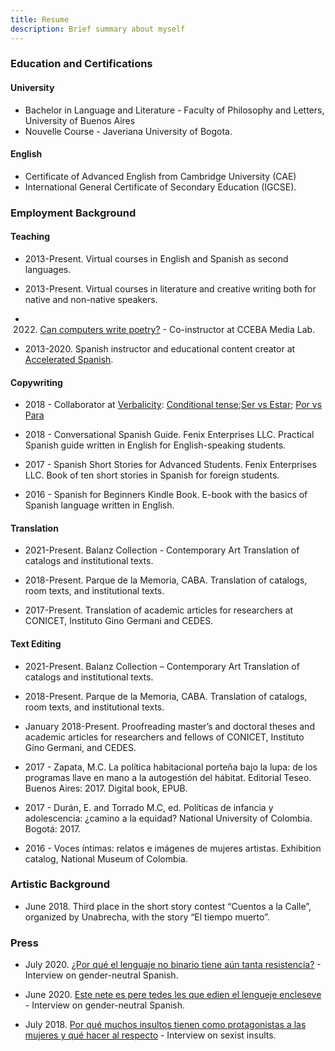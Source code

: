 ```yaml
---
title: Resume
description: Brief summary about myself
---
```

 
### Education and Certifications
 
#### University

- Bachelor in Language and Literature - Faculty of Philosophy and Letters, University of Buenos Aires
- Nouvelle Course - Javeriana University of Bogota.

#### English

- Certificate of Advanced English from Cambridge University (CAE)
- International General Certificate of Secondary Education (IGCSE).
 
### Employment Background
 
#### Teaching      
 
- 2013-Present. Virtual courses in English and Spanish as second languages.
           
- 2013-Present. Virtual courses in literature and creative writing both for native and non-native speakers.

- 2022. [Can computers write poetry?](https://www.cceba.org.ar/medialab/pueden-escribir-poesia-las-computadoras) - Co-instructor at CCEBA Media Lab. 
 
- 2013-2020. Spanish instructor and educational content creator at [Accelerated Spanish](http://spanish.masterofmemory.com/).
           
 
#### Copywriting
 
- 2018 - Collaborator at [Verbalicity](https://verbalicity.com/blog/): [Conditional tense](https://verbalicity.com/spanish-conditional-tense/);[Ser vs Estar](https://verbalicity.com/ser-vs-estar/); [Por vs Para](https://verbalicity.com/por-vs-para/)

- 2018 - Conversational Spanish Guide. Fenix Enterprises LLC.
    Practical Spanish guide written in English for English-speaking students.
 
- 2017 - Spanish Short Stories for Advanced Students. Fenix Enterprises LLC.
    Book of ten short stories in Spanish for foreign students.
 
- 2016 - Spanish for Beginners Kindle Book.
    E-book with the basics of Spanish language written in English.
 
#### Translation
 
- 2021-Present. Balanz Collection - Contemporary Art
    Translation of catalogs and institutional texts.
 
- 2018-Present. Parque de la Memoria, CABA.
    Translation of catalogs, room texts, and institutional texts.
 
- 2017-Present. Translation of academic articles for researchers at CONICET, Instituto Gino Germani and CEDES.
 
#### Text Editing
 
- 2021-Present. Balanz Collection – Contemporary Art
    Translation of catalogs and institutional texts.
 
- 2018-Present. Parque de la Memoria, CABA.
    Translation of catalogs, room texts, and institutional texts.
 
- January 2018-Present. Proofreading master’s and doctoral theses and academic
    articles for researchers and fellows of CONICET, Instituto Gino Germani, and CEDES.
 
- 2017 - Zapata, M.C. La política habitacional porteña bajo la lupa: de los programas llave en mano a la autogestión del hábitat. Editorial Teseo. Buenos Aires: 2017. Digital book, EPUB.
 
- 2017 - Durán, E. and Torrado M.C, ed. Políticas de infancia y adolescencia: ¿camino a la equidad? National University of Colombia. Bogotá: 2017.
 
- 2016 - Voces íntimas: relatos e imágenes de mujeres artistas. Exhibition catalog, National Museum of Colombia.
 
 
### Artistic Background
 
- June 2018. Third place in the short story contest “Cuentos a la Calle”, organized by Unabrecha, with the story “El tiempo muerto”.
 
 
 ### Press 

- July 2020. [¿Por qué el lenguaje no binario tiene aún tanta resistencia?](https://www.lv12.com.ar/por-que-el-lenguaje-no-binario-tiene-aun-tanta-resistencia-n74670) - Interview on gender-neutral Spanish. 

- June 2020. [Este nete es pere tedes les que edien el lengueje encleseve](https://www.filo.news/genero/Este-nete-es-pere-tedes-les-que-edien-el-lengueje-encleseve-20200622-0043.html) - Interview on gender-neutral Spanish. 

- July 2018. [Por qué muchos insultos tienen como protagonistas a las mujeres y qué hacer al respecto](https://www.lanacion.com.ar/lifestyle/por-que-muchos-insultos-tienen-como-protagonistas-a-las-mujeres-y-que-hacer-al-respecto-nid2151011/) - Interview on sexist insults. 

